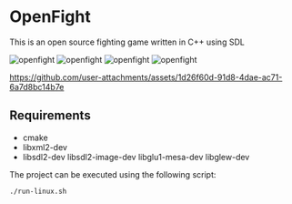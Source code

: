 # OpenFight

This is an open source fighting game written in C++ using SDL

![openfight](./images//openfight-1.png)
![openfight](./images//openfight-2.png)
![openfight](./images//openfight-3.png)
![openfight](./images//openfight-4.png)

https://github.com/user-attachments/assets/1d26f60d-91d8-4dae-ac71-6a7d8bc14b7e


## Requirements

* cmake
* libxml2-dev
* libsdl2-dev libsdl2-image-dev libglu1-mesa-dev libglew-dev

The project can be executed using the following script:

    ./run-linux.sh
